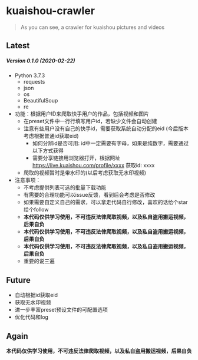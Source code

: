 # kuaishou-crawler

> As you can see, a crawler for kuaishou pictures and videos

## Latest 

##### Version 0.1.0 (2020-02-22)

* Python 3.7.3
    * requests
    * json
    * os
    * BeautifulSoup
    * re
* 功能：根据用户ID来爬取快手用户的作品，包括视频和图片
    * 在preset文件中一行行填写用户id，若缺少文件会自动创建
    * 注意有些用户没有自己的快手id，需要获取系统自动分配的eid (今后版本考虑根据普通id获取eid)
        * 如何分辨id是否可用: id中一定需要有字母，如果是纯数字，需要通过以下方式获得
        * 需要分享链接用浏览器打开，根据网址 https://live.kuaishou.com/profile/xxxx 获取id: xxxx
    * 爬取的视频暂时是带水印的(以后考虑获取无水印视频) 
* 注意事项：
    * 不考虑提供列表可选的批量下载功能
    * 有需要的合理功能可以issue反馈，看到后会考虑是否修改
    * 如果需要自定义自己的需求，可以拿走代码自行修改，喜欢的话给个star给个follow
    * **本代码仅供学习使用，不可违反法律爬取视频，以及私自盗用搬运视频，后果自负**
    * **本代码仅供学习使用，不可违反法律爬取视频，以及私自盗用搬运视频，后果自负**
    * **本代码仅供学习使用，不可违反法律爬取视频，以及私自盗用搬运视频，后果自负**
    * 重要的说三遍

## Future

* 自动根据id获取eid
* 获取无水印视频
* 进一步丰富preset预设文件的可配置选项
* 优化代码和log

## Again

**本代码仅供学习使用，不可违反法律爬取视频，以及私自盗用搬运视频，后果自负**